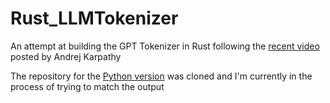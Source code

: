 # Rust_LLMTokenizer
An attempt at building the GPT Tokenizer in Rust following the [recent video](https://youtu.be/zduSFxRajkE?si=51_A1ar3nlcD2wBi) posted by Andrej Karpathy

The repository for the [Python version](https://github.com/karpathy/minbpe) was cloned and I'm currently in the process of trying to match the output
